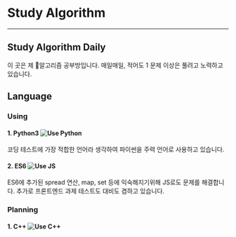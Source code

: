 # Study Algorithm
---
## Study Algorithm Daily

이 곳은 제 :game_die:알고리즘 공부방입니다.
매일매일, 적어도 1 문제 이상은 풀려고 노력하고 있습니다.

## Language
### Using
#### 1. Python3 <img src="https://img.shields.io/badge/-Python-4B8BBE?logo=python&logoColor=FFD43B" alt="Use Python">
  코딩 테스트에 가장 적합한 언어라 생각하여 파이썬을 주력 언어로 사용하고 있습니다.
  
#### 2. ES6 <img src="https://img.shields.io/badge/-JS-F0DB4F?logo=javascript&logoColor=323330" alt="Use JS">
  ES6에 추가된 spread 연산, map, set 등에 익숙해지기위해 JS로도 문제를 해결합니다. 추가로 프론트엔드 과제 테스트도 대비도 겸하고 있습니다.

### Planning
#### 1. C++ <img src="https://img.shields.io/badge/-c++-black?logo=c%2B%2B&" alt="Use C++">
